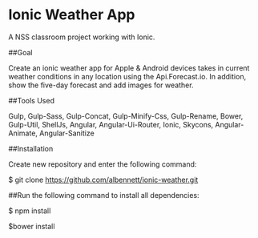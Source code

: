 # Ionic Weather App

A NSS classroom project working with Ionic.

##Goal

Create an ionic weather app for Apple & Android devices takes in current weather conditions
in any location using the Api.Forecast.io. In addition, show the five-day forecast and add images
for weather.

##Tools Used

Gulp, Gulp-Sass, Gulp-Concat, Gulp-Minify-Css, Gulp-Rename, Bower, Gulp-Util, ShellJs,
Angular, Angular-Ui-Router, Ionic, Skycons, Angular-Animate, Angular-Sanitize

##Installation

Create new repository and enter the following command:

$ git clone https://github.com/albennett/ionic-weather.git

##Run the following command to install all dependencies:

$ npm install

$bower install

